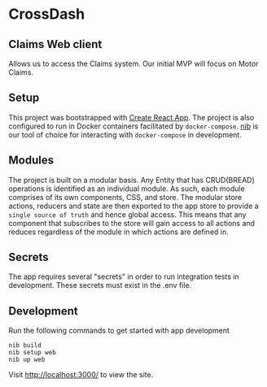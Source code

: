 # CrossDash

## Claims Web client

Allows us to access the Claims system.
Our initial MVP will focus on Motor Claims.

## Setup

This project was bootstrapped with [Create React App](https://github.com/facebookincubator/create-react-app). The project is also configured to run in Docker containers facilitated by `docker-compose`. [nib](https://github.com/technekes/nib) is our tool of choice for interacting with `docker-compose` in development.

## Modules

The project is built on a modular basis. Any Entity that has CRUD(BREAD) operations is identified as an individual module. As such, each module comprises of its own components, CSS, and store. The modular store actions, reducers and state are then exported to the app store to provide a `single source of truth` and hence global access. This means that any component that subscribes to the store will gain access to all actions and reduces regardless of the module in which actions are defined in.

## Secrets

The app requires several "secrets" in order to run integration tests in development. These secrets must exist in the .env file.

## Development

Run the following commands to get started with app development

```
nib build
nib setup web
nib up web
```

Visit [http://localhost:3000/](http://localhost:3000/) to view the site.
